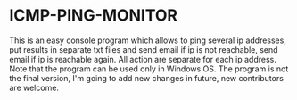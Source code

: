 # ICMP-PING-MONITOR
This is an easy console program which allows to ping several ip addresses, put results in separate txt files and send email if ip is not  reachable, send email if ip is reachable again. All action are separate for each ip address. Note that the program can be used only in Windows OS. The program is not the final version, I'm going to add new changes in future, new contributors are welcome. 
